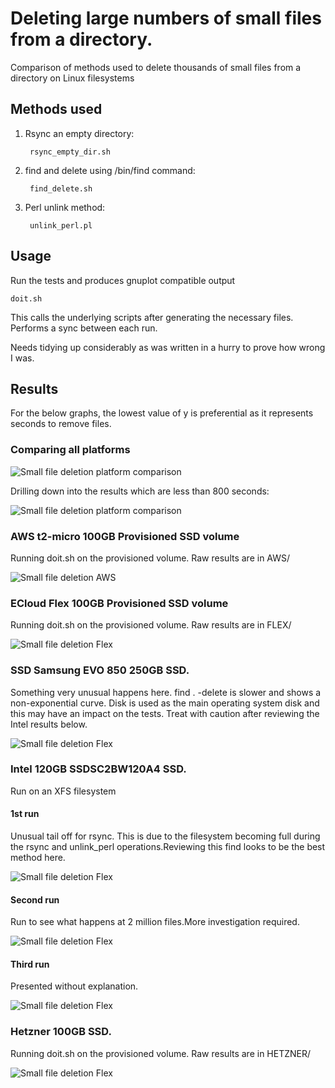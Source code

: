 # Deleting large numbers of small files from a directory.

Comparison of methods used to delete thousands of small files from a directory on Linux filesystems

## Methods used

1. Rsync an empty directory:
      
        rsync_empty_dir.sh

2. find and delete using /bin/find command:

        find_delete.sh

3. Perl unlink method:

        unlink_perl.pl

## Usage

Run the tests and produces gnuplot compatible output

    doit.sh

This calls the underlying scripts after generating the necessary files. Performs a sync between each run.

Needs tidying up considerably as was written in a hurry to prove how wrong I was.

## Results

For the below graphs, the lowest value of y is preferential as it represents seconds to remove files.

### Comparing all platforms


![Small file deletion platform comparison](deleting_small_files_all.png "Deletion of small files multi-platform")

Drilling down into the results which are less than 800 seconds:

![Small file deletion platform comparison](deleting_small_files_all_y800.png "Deletion of small files multi-platform")

### AWS t2-micro 100GB Provisioned SSD volume

Running doit.sh on the provisioned volume. Raw results are in AWS/

![Small file deletion AWS](deleting_small_files_aws.png "Deletion of small files AWS")

### ECloud Flex 100GB Provisioned SSD volume

Running doit.sh on the provisioned volume. Raw results are in FLEX/

![Small file deletion Flex](deleting_small_files_flex.png "Deletion of small files Flex")

### SSD Samsung EVO 850 250GB SSD.

Something very unusual happens here. find . -delete is slower and shows a non-exponential curve. Disk is used as the main operating system disk and this may have an impact on the tests. Treat with caution after reviewing the Intel results below.

![Small file deletion Flex](deleting_small_files_evo_ssd.png "Deletion of small files Samsung EVO 850")

### Intel 120GB SSDSC2BW120A4 SSD.

Run on an XFS filesystem

#### 1st run

Unusual tail off for rsync. This is due to the filesystem becoming full during the rsync and unlink_perl operations.Reviewing this find looks to be the best method here. 

![Small file deletion Flex](deleting_small_files_intelssd.png "Deletion of small files Intel SSD")

#### Second run

Run to see what happens at 2 million files.More investigation required.

![Small file deletion Flex](deleting_small_files_intelssd2.png "Deletion of small files Intel SSD")

#### Third run

Presented without explanation.
 
![Small file deletion Flex](deleting_small_files_intelssd3.png "Deletion of small files Intel SSD")


### Hetzner 100GB SSD.

Running doit.sh on the provisioned volume. Raw results are in HETZNER/

![Small file deletion Flex](deleting_small_files_hetzner.png "Deletion of small files Hetzner")

